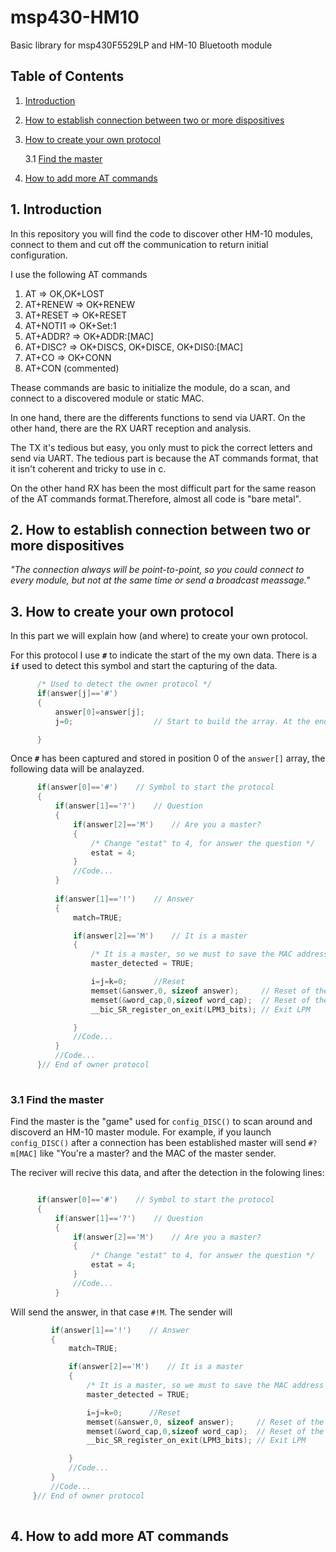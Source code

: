 # msp430-HM10
Basic library for msp430F5529LP and HM-10 Bluetooth module

## Table of Contents  
1. [Introduction](#1)  
2. [How to establish connection between two or more dispositives](#2) 
3. [How to create your own protocol](#3)
      
      3.1 [Find the master](#3.1)
4. [How to add more AT commands](#3)

<a name="1"/>

## 1. Introduction
In this repository you will find the code to discover other HM-10 modules, connect to them and cut off the communication to return initial configuration.

I use the following AT commands
1. AT => OK,OK+LOST
2. AT+RENEW => OK+RENEW
3. AT+RESET => OK+RESET
4. AT+NOTI1 => OK+Set:1
5. AT+ADDR? => OK+ADDR:[MAC]
6. AT+DISC? => OK+DISCS, OK+DISCE, OK+DIS0:[MAC] 
7. AT+CO => OK+CONN
8. AT+CON (commented)

Thease commands are basic to initialize the module, do a scan, and connect to a discovered module or static MAC.

In one hand, there are the differents functions to send via UART. On the other hand, there are the RX UART reception and analysis.

The TX it's tedious but easy, you only must to pick the correct letters and send via UART. The tedious part is because the AT commands format, that it isn't coherent and tricky to use in c.

On the other hand RX has been the most difficult part for the same reason of the AT commands format.Therefore, almost all code is "bare metal".

<a name="2"/>

## 2. How to establish connection between two or more dispositives

_"The connection always will be point-to-point, so you could connect to every module, but not at the same time or send a broadcast meassage."_

<a name="3"/>

## 3. How to create your own protocol

In this part we will explain how (and where) to create your own protocol.

For this protocol I use __`#`__ to indicate the start of the my own data. There is a __`if`__ used to detect this symbol and start the capturing of the data.

```c  
      /* Used to detect the owner protocol */
      if(answer[j]=='#')
      {
          answer[0]=answer[j];
          j=0;                  // Start to build the array. At the end j will increase

      }    
 ```
Once __`#`__ has been captured and stored in position 0 of the `answer[]` array, the following data will be analayzed.

```c
      if(answer[0]=='#')    // Symbol to start the protocol
      {
          if(answer[1]=='?')    // Question
          {
              if(answer[2]=='M')    // Are you a master?
              {
                  /* Change "estat" to 4, for answer the question */
                  estat = 4;
              }
              //Code...
          }
          
          if(answer[1]=='!')    // Answer
          {
              match=TRUE;

              if(answer[2]=='M')    // It is a master
              {
                  /* It is a master, so we must to save the MAC address */
                  master_detected = TRUE;

                  i=j=k=0;      //Reset
                  memset(&answer,0, sizeof answer);     // Reset of the answer variable
                  memset(&word_cap,0,sizeof word_cap);  // Reset of the word_cap variable
                  __bic_SR_register_on_exit(LPM3_bits); // Exit LPM

              }
              //Code...
          }
          //Code...
      }// End of owner protocol
      
 ```
<a name="3.1"/>

### 3.1 Find the master

Find the master is the "game" used for `config_DISC()` to scan around and discoverd an HM-10 master module.
For example, if you launch `config_DISC()` after a connection has been established master will send `#?m[MAC]` like "You're a master? and the MAC of the master sender.

The reciver will recive this data, and after the detection in the folowing lines:
      
```c

      if(answer[0]=='#')    // Symbol to start the protocol
      {
          if(answer[1]=='?')    // Question
          {
              if(answer[2]=='M')    // Are you a master?
              {
                  /* Change "estat" to 4, for answer the question */
                  estat = 4;
              }
              //Code...
          }
 ```
 Will send the answer, in that case `#!M`. The sender will
 
 ```c
          if(answer[1]=='!')    // Answer
          {
              match=TRUE;

              if(answer[2]=='M')    // It is a master
              {
                  /* It is a master, so we must to save the MAC address */
                  master_detected = TRUE;

                  i=j=k=0;      //Reset
                  memset(&answer,0, sizeof answer);     // Reset of the answer variable
                  memset(&word_cap,0,sizeof word_cap);  // Reset of the word_cap variable
                  __bic_SR_register_on_exit(LPM3_bits); // Exit LPM

              }
              //Code...
          }
          //Code...
      }// End of owner protocol
      
 ```



<a name="4"/>

## 4. How to add more AT commands





